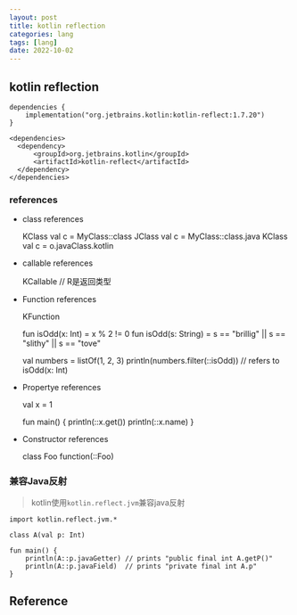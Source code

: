 ```yaml
---
layout: post
title: kotlin reflection
categories: lang
tags: [lang]
date: 2022-10-02
---
```


## kotlin reflection

    dependencies {
        implementation("org.jetbrains.kotlin:kotlin-reflect:1.7.20")
    }

    <dependencies>
      <dependency>
          <groupId>org.jetbrains.kotlin</groupId>
          <artifactId>kotlin-reflect</artifactId>
      </dependency>
    </dependencies>


### references

* class references

    KClass val c = MyClass::class
    JClass val c = MyClass::class.java
    KClass val c = o.javaClass.kotlin

* callable references

    KCallable<out R> // R是返回类型

* Function references 

    KFunction<out R>

    fun isOdd(x: Int) = x % 2 != 0
    fun isOdd(s: String) = s == "brillig" || s == "slithy" || s == "tove"

    val numbers = listOf(1, 2, 3)
    println(numbers.filter(::isOdd)) // refers to isOdd(x: Int)

* Propertye references

    val x = 1

    fun main() {
        println(::x.get())
        println(::x.name)
    }

* Constructor references

    class Foo
    function(::Foo)

### 兼容Java反射

> kotlin使用`kotlin.reflect.jvm`兼容java反射

    import kotlin.reflect.jvm.*

    class A(val p: Int)

    fun main() {
        println(A::p.javaGetter) // prints "public final int A.getP()"
        println(A::p.javaField)  // prints "private final int A.p"
    }



## Reference
